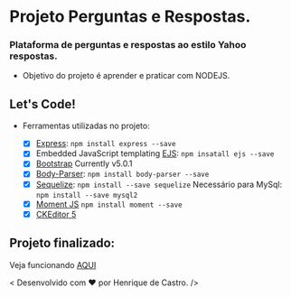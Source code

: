 # Projeto Perguntas e Respostas.

### Plataforma de perguntas e respostas ao estilo Yahoo respostas.

- Objetivo do projeto é aprender e praticar com NODEJS.


## Let's Code!

* Ferramentas utilizadas no projeto:

	- [x] [Express](https://expressjs.com/pt-br/): `npm install express --save`
	- [x] Embedded JavaScript templating [EJS](https://ejs.co/): `npm insatall ejs --save`
	- [x] [Bootstrap](https://getbootstrap.com/) Currently v5.0.1
	- [x] [Body-Parser](https://www.npmjs.com/package/body-parser): `npm install body-parser --save`
	- [x] [Sequelize](https://sequelize.org/): `npm install --save sequelize` Necessário para MySql: `npm install --save mysql2`
	- [x] [Moment JS](https://momentjs.com/) `npm install moment --save`
	- [x] [CKEditor 5](https://ckeditor.com/ckeditor-5/features/)

## Projeto finalizado:
Veja funcionando [AQUI](https://salty-harbor-78125.herokuapp.com/)

< Desenvolvido com :heart: por Henrique de Castro. />